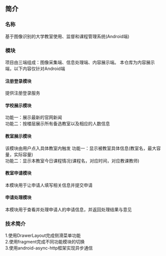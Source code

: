 ## 简介
### 名称
基于图像识别的大学教室使用、监督和课程管理系统(Android端)
### 模块
项目由三端组成：图像采集端、信息处理端、内容展示端。
本仓库为内容展示端，以下内容仅针对Android端
#### 注册登录模块
提供注册登录服务
#### 学校展示模块
功能一：展示最新的官网新闻<br>
功能二：按楼层展示所有备选教室以及相应的人数信息<br>
#### 教室展示模块
该模块由用户点入具体教室内触发
功能一：显示被教室具体信息(教室名，最大容量，实际容量)<br>
功能二：显示本教室今日课程情况(课程名，对应时间，对应教课教师)<br>
#### 教室申请模块
本模块用于让申请人填写相关信息并提交申请
#### 申请处理模块
本模块用于查看并处理申请人的申请信息，并返回处理结果与意见
### 技术简介
1.使用DrawerLayout完成侧滑菜单功能<br>
2.使用fragment完成不同功能模块的切换<br>
3.使用android-async-http框架实现异步通信<br>
